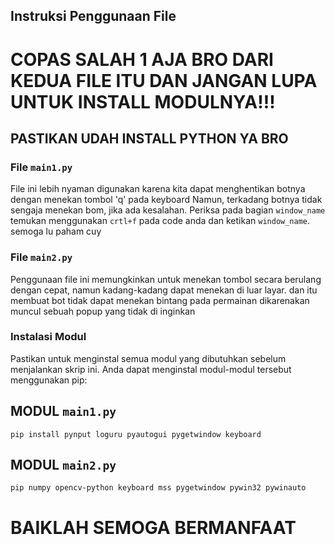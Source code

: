 ## Instruksi Penggunaan File

# COPAS SALAH 1 AJA BRO DARI KEDUA FILE ITU DAN JANGAN LUPA UNTUK INSTALL MODULNYA!!!

## PASTIKAN UDAH INSTALL PYTHON YA BRO

### File `main1.py`

File ini lebih nyaman digunakan karena kita dapat menghentikan botnya dengan menekan tombol 'q' pada keyboard Namun, terkadang botnya tidak sengaja menekan bom, jika ada kesalahan. Periksa pada bagian `window_name` temukan menggunakan `crtl+f` pada code anda dan ketikan `window_name`. semoga lu paham cuy

### File `main2.py` 

Penggunaan file ini memungkinkan untuk menekan tombol secara berulang dengan cepat, namun kadang-kadang dapat menekan di luar layar. dan itu membuat bot tidak dapat menekan bintang pada permainan dikarenakan muncul sebuah popup yang tidak di inginkan

### Instalasi Modul

Pastikan untuk menginstal semua modul yang dibutuhkan sebelum menjalankan skrip ini. Anda dapat menginstal modul-modul tersebut menggunakan pip:

## MODUL `main1.py`

```pip install pynput loguru pyautogui pygetwindow keyboard```

## MODUL `main2.py`

```pip numpy opencv-python keyboard mss pygetwindow pywin32 pywinauto```

# BAIKLAH SEMOGA BERMANFAAT
